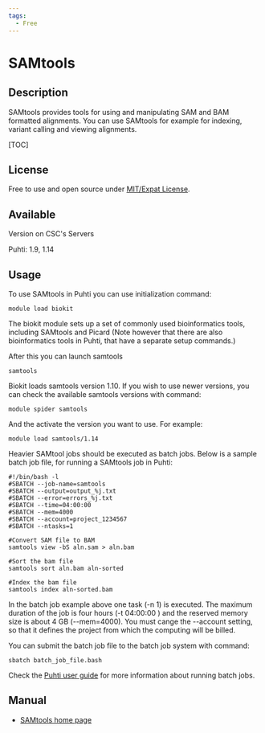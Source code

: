 ```yaml
---
tags:
  - Free
---
```


# SAMtools

## Description

SAMtools provides tools for using and manipulating SAM and BAM formatted alignments. 
You can use SAMtools for example for indexing, variant calling and viewing alignments.

[TOC]

## License

Free to use and open source under [MIT/Expat License](https://github.com/samtools/samtools/blob/develop/LICENSE).

## Available

Version on CSC's Servers

Puhti: 1.9, 1.14


## Usage

To use SAMtools in Puhti you can use initialization command:
```text
module load biokit
```

The biokit module sets up a set of commonly used bioinformatics tools, including SAMtools and Picard 
(Note however that there are also bioinformatics tools in Puhti, that have a separate setup commands.)

After this you can launch samtools
```
samtools
```
Biokit loads samtools version 1.10. If you wish to use newer versions, you can check the
available samtools versions with command:

```
module spider samtools
```
And the activate the version you want to use. For example:
```
module load samtools/1.14
```


Heavier SAMtool jobs should be executed as batch jobs. Below is a sample batch job file, 
for running a SAMtools job in Puhti:

```text
#!/bin/bash -l
#SBATCH --job-name=samtools
#SBATCH --output=output_%j.txt
#SBATCH --error=errors_%j.txt
#SBATCH --time=04:00:00
#SBATCH --mem=4000
#SBATCH --account=project_1234567
#SBATCH --ntasks=1

#Convert SAM file to BAM
samtools view -bS aln.sam > aln.bam

#Sort the bam file
samtools sort aln.bam aln-sorted

#Index the bam file
samtools index aln-sorted.bam
```
In the batch job example above one task (-n 1) is executed. The maximum duration of the job is four hours 
(-t 04:00:00 ) and the reserved memory size is about 4 GB (--mem=4000). You must cange the --account 
setting, so that it defines the project from which the computing will be billed.

You can submit the batch job file to the batch job system with command:
```text
sbatch batch_job_file.bash
```
Check the [Puhti user guide](../computing/running/getting-started.md) for more information about running batch jobs.


## Manual

-    [SAMtools home page](http://www.htslib.org/)

